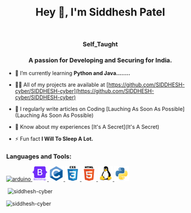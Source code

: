 <h1 align="center">Hey 👋, I'm Siddhesh Patel</h1><br><h3 align="center">Self_Taught</h3>
<h3 align="center">A passion for Developing and Securing for India.</h3>

- 🌱 I’m currently learning **Python and Java........**

- 👨‍💻 All of my projects are available at [https://github.com/SIDDHESH-cyber/SIDDHESH-cyber](https://github.com/SIDDHESH-cyber/SIDDHESH-cyber)

- 📝 I regularly write articles on Coding [Lauching As Soon As Possible](Lauching As Soon As Possible)

- 📄 Know about my experiences [It's A Secret](It's A Secret)

- ⚡ Fun fact **I Will To Sleep A Lot.**

<!-- <h3 align="left">Connect with me:</h3>
<p align="left">
<a href="https://instagram.com/siddheshpatel95" target="blank"><img align="center" src="https://raw.githubusercontent.com/rahuldkjain/github-profile-readme-generator/master/src/images/icons/Social/instagram.svg" alt="siddheshpatel95" height="30" width="40" /></a>
</p> -->

<h3 align="left">Languages and Tools:</h3>
<p align="left"> <a href="https://www.arduino.cc/" target="_blank" rel="noreferrer"> <img src="https://cdn.worldvectorlogo.com/logos/arduino-1.svg" alt="arduino" width="40" height="40"/> </a> <a href="https://getbootstrap.com" target="_blank" rel="noreferrer"><img src="https://raw.githubusercontent.com/devicons/devicon/master/icons/bootstrap/bootstrap-plain-wordmark.svg" alt="bootstrap" width="40" height="40"/> </a> <a href="https://www.cprogramming.com/" target="_blank" rel="noreferrer"> <img src="https://raw.githubusercontent.com/devicons/devicon/master/icons/c/c-original.svg" alt="c" width="40" height="40"/> </a> <a href="https://www.w3schools.com/css/" target="_blank" rel="noreferrer"> <img src="https://raw.githubusercontent.com/devicons/devicon/master/icons/css3/css3-original-wordmark.svg" alt="css3" width="40" height="40"/> </a> <a href="https://www.w3.org/html/" target="_blank" rel="noreferrer"> <img src="https://raw.githubusercontent.com/devicons/devicon/master/icons/html5/html5-original-wordmark.svg" alt="html5" width="40" height="40"/> </a> <a href="https://www.linux.org/" target="_blank" rel="noreferrer"> <img src="https://raw.githubusercontent.com/devicons/devicon/master/icons/linux/linux-original.svg" alt="linux" width="40" height="40"/> </a> <a href="https://www.python.org" target="_blank" rel="noreferrer"> <img src="https://raw.githubusercontent.com/devicons/devicon/master/icons/python/python-original.svg" alt="python" width="40" height="40"/> </a> </p>

<!-- <p><img align="left" src="https://github-readme-stats.vercel.app/api/top-langs?username=siddhesh-cyber&show_icons=true&locale=en&layout=compact" alt="siddhesh-cyber" /></p> -->

<p padding-top="50px">&nbsp;<img align="center" src="https://github-readme-stats.vercel.app/api?username=siddhesh-cyber&show_icons=true&locale=en" alt="siddhesh-cyber" /></p>

<p><img align="center" src="https://github-readme-streak-stats.herokuapp.com/?user=siddhesh-cyber&" alt="siddhesh-cyber" /></p>

